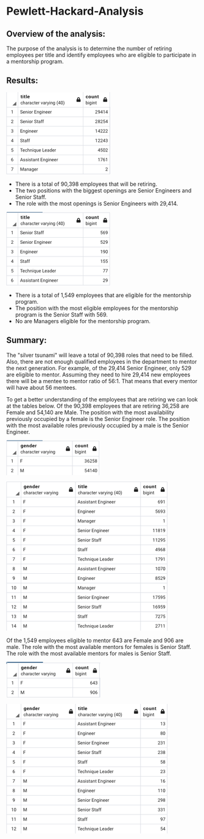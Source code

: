 # Pewlett-Hackard-Analysis

## Overview of the analysis: 
The purpose of the analysis is to determine the number of retiring employees per title and identify employees who are eligible to participate in a mentorship program. 

## Results: 
![Unique titles](Images/unique_titles.png)
- There is a total of 90,398 employees that will be retiring. 
- The two positions with the biggest openings are Senior Engineers and Senior Staff. 
- The role with the most openings is Senior Engineers with 29,414.
 

![Mentorship_eligibility](Images/mentorship_eligibility.png)
- There is a total of 1,549 employees that are eligible for the mentorship program.
- The position with the most eligible employees for the mentorship program is the Senior Staff with 569.
- No are Managers eligible for the mentorship program.


## Summary: 
The "silver tsunami" will leave a total of 90,398 roles that need to be filled. Also, there are not enough qualified employees in the department to mentor the next generation. For example, of the 29,414 Senior Engineer, only 529 are eligible to mentor. Assuming they need to hire 29,414 new employees there will be a mentee to mentor ratio of 56:1. That means that every mentor will have about 56 mentees. 

To get a better understanding of the employees that are retiring we can look at the tables below. Of the 90,398 employees that are retiring 36,258 are Female and 54,140 are Male. The position with the most availability previously occupied by a female is the Senior Engineer role. The position with the most available roles previously occupied by a male is the Senior Engineer.

![Retiring_gender](Images/retiring_by_gender.png)

![Retiring_gender_title](Images/retiring_employees_gender_title.png)


Of the 1,549 employees eligible to mentor 643 are Female and 906 are male. The role with the most available mentors for females is Senior Staff. The role with the most available mentors for males is Senior Staff.

![Mentorship_gender](Images/mentorship_gender.png)

![Mentorship_by_title_gender](Images/mentorship_by_gender_titles.png)
